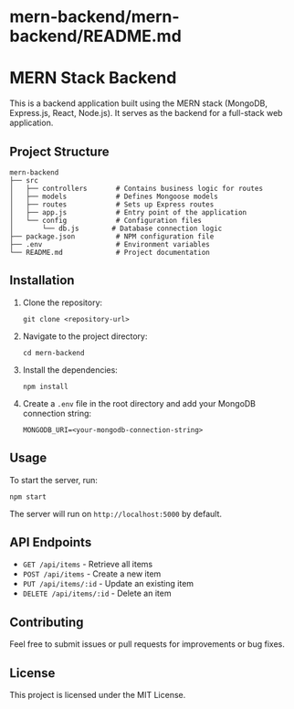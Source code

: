 # mern-backend/mern-backend/README.md

# MERN Stack Backend

This is a backend application built using the MERN stack (MongoDB, Express.js, React, Node.js). It serves as the backend for a full-stack web application.

## Project Structure

```
mern-backend
├── src
│   ├── controllers       # Contains business logic for routes
│   ├── models            # Defines Mongoose models
│   ├── routes            # Sets up Express routes
│   ├── app.js            # Entry point of the application
│   └── config            # Configuration files
│       └── db.js        # Database connection logic
├── package.json          # NPM configuration file
├── .env                  # Environment variables
└── README.md             # Project documentation
```

## Installation

1. Clone the repository:
   ```
   git clone <repository-url>
   ```

2. Navigate to the project directory:
   ```
   cd mern-backend
   ```

3. Install the dependencies:
   ```
   npm install
   ```

4. Create a `.env` file in the root directory and add your MongoDB connection string:
   ```
   MONGODB_URI=<your-mongodb-connection-string>
   ```

## Usage

To start the server, run:
```
npm start
```

The server will run on `http://localhost:5000` by default.

## API Endpoints

- `GET /api/items` - Retrieve all items
- `POST /api/items` - Create a new item
- `PUT /api/items/:id` - Update an existing item
- `DELETE /api/items/:id` - Delete an item

## Contributing

Feel free to submit issues or pull requests for improvements or bug fixes.

## License

This project is licensed under the MIT License.